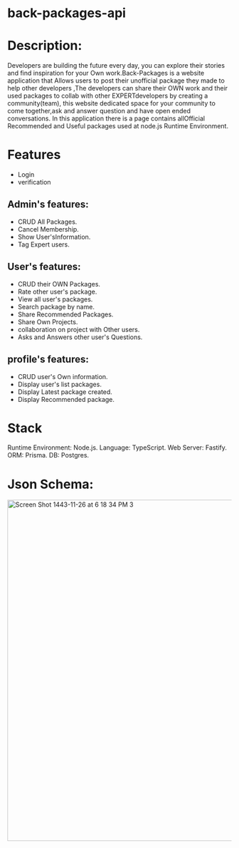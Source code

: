 # back-packages-api

# Description:

Developers are building the future every day, you can explore their stories and find inspiration for your Own work.Back-Packages is a website application that Allows users to post their unofficial package they made to help other developers ,The developers can share their OWN work and their used packages to collab with other EXPERTdevelopers by creating a community(team), this website dedicated space for your community to come together,ask and answer question and have open ended conversations. In this application there is a page contains allOfficial Recommended and Useful packages used at node.js Runtime Environment.

# Features
- Login
- verification

## Admin's features:

- CRUD All Packages.
- Cancel Membership.
- Show User'sInformation.
- Tag Expert users.

## User's features:

- CRUD their OWN Packages.
- Rate other user's package.
- View all user's packages.
- Search package by name.
- Share Recommended Packages.
- Share Own Projects.
- collaboration on project with Other users.
- Asks and Answers other user's Questions.

## profile's features:

- CRUD user's Own information.
- Display user's list packages.
- Display Latest package created.
- Display Recommended package.

# Stack

Runtime Environment: Node.js.
Language: TypeScript.
Web Server: Fastify.
ORM: Prisma.
DB: Postgres.


# Json Schema:

<img width="766" alt="Screen Shot 1443-11-26 at 6 18 34 PM 3" src="https://user-images.githubusercontent.com/103120574/176056296-19e42a6c-86e5-4dc6-a5f4-44d5e452851c.png">



